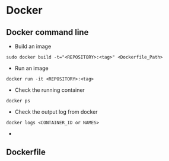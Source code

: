# Docker

## Docker command line

* Build an image
```
sudo docker build -t="<REPOSITORY>:<tag>" <Dockerfile_Path>
```

* Run an image
```
docker run -it <REPOSITORY>:<tag>
```

* Check the running container
```
docker ps
```

* Check the output log from docker
```
docker logs <CONTAINER_ID or NAMES>
```

* 

## Dockerfile

